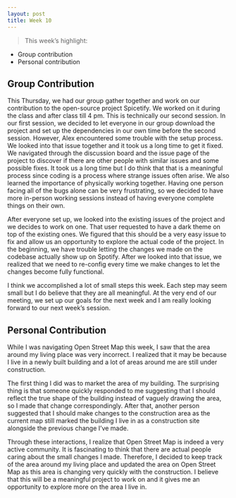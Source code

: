 ```yaml
---
layout: post
title: Week 10
---
```


> This week’s highlight:
- Group contribution
- Personal contribution
> 

## Group Contribution

This Thursday, we had our group gather together and work on our contribution to the open-source project Spicetify. We worked on it during the class and after class till 4 pm. This is technically our second session. In our first session, we decided to let everyone in our group download the project and set up the dependencies in our own time before the second session. However, Alex encountered some trouble with the setup process. We looked into that issue together and it took us a long time to get it fixed. We navigated through the discussion board and the issue page of the project to discover if there are other people with similar issues and some possible fixes. It took us a long time but I do think that that is a meaningful process since coding is a process where strange issues often arise. We also learned the importance of physically working together. Having one person facing all of the bugs alone can be very frustrating, so we decided to have more in-person working sessions instead of having everyone complete things on their own.

After everyone set up, we looked into the existing issues of the project and we decides to work on one. That user requested to have a dark theme on top of the existing ones. We figured that this should be a very easy issue to fix and allow us an opportunity to explore the actual code of the project. In the beginning, we have trouble letting the changes we made on the codebase actually show up on Spotify. After we looked into that issue, we realized that we need to re-config every time we make changes to let the changes become fully functional.

I think we accomplished a lot of small steps this week. Each step may seem small but I do believe that they are all meaningful. At the very end of our meeting, we set up our goals for the next week and I am really looking forward to our next week’s session.

## Personal Contribution

While I was navigating Open Street Map this week, I saw that the area around my living place was very incorrect. I realized that it may be because I live in a newly built building and a lot of areas around me are still under construction.

The first thing I did was to market the area of my building. The surprising thing is that someone quickly responded to me suggesting that I should reflect the true shape of the building instead of vaguely drawing the area, so I made that change correspondingly. After that, another person suggested that I should make changes to the construction area as the current map still marked the building I live in as a construction site alongside the previous change I’ve made.

Through these interactions, I realize that Open Street Map is indeed a very active community. It is fascinating to think that there are actual people caring about the small changes I made. Therefore, I decided to keep track of the area around my living place and updated the area on Open Street Map as this area is changing very quickly with the construction. I believe that this will be a meaningful project to work on and it gives me an opportunity to explore more on the area I live in.
